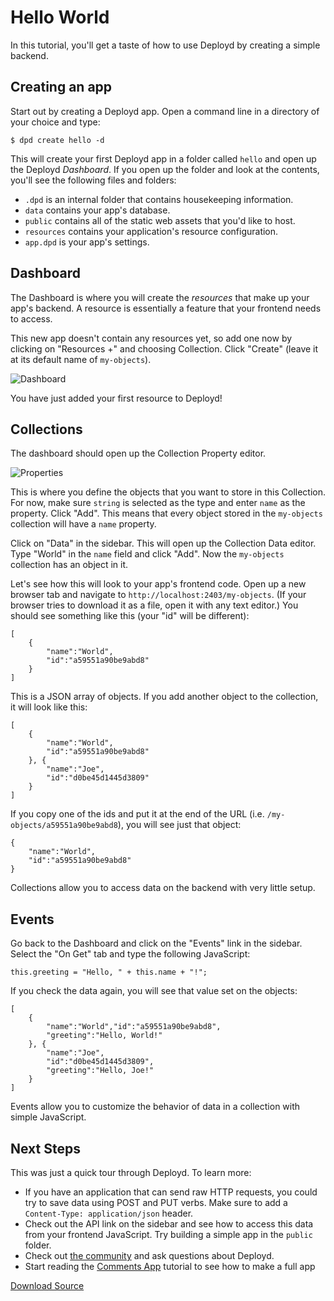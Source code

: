 # Hello World

In this tutorial, you'll get a taste of how to use Deployd by creating a simple backend.

## Creating an app

Start out by creating a Deployd app. Open a command line in a directory of your choice and type:

	$ dpd create hello -d

This will create your first Deployd app in a folder called `hello` and open up the Deployd *Dashboard*. If you open up the folder and look at the contents, you'll see the following files and folders:

 - `.dpd` is an internal folder that contains housekeeping information.
 - `data` contains your app's database.
 - `public` contains all of the static web assets that you'd like to host.
 - `resources` contains your application's resource configuration.
 - `app.dpd` is your app's settings.

## Dashboard

The Dashboard is where you will create the *resources* that make up your app's backend. A resource is essentially a feature that your frontend needs to access. 

This new app doesn't contain any resources yet, so add one now by clicking on "Resources +" and choosing Collection. Click "Create" (leave it at its default name of `my-objects`). 

![Dashboard](http://deployd.com/img/tutorials/hello-world-dashboard.png)

You have just added your first resource to Deployd!

## Collections

The dashboard should open up the Collection Property editor.

![Properties](http://deployd.com/img/tutorials/hello-world-properties.png)

This is where you define the objects that you want to store in this Collection. For now, make sure `string` is selected as the type and enter `name` as the property. Click "Add". This means that every object stored in the `my-objects` collection will have a `name` property.

Click on "Data" in the sidebar. This will open up the Collection Data editor. Type "World" in the `name` field and click "Add". Now the `my-objects` collection has an object in it.

Let's see how this will look to your app's frontend code. Open up a new browser tab and navigate to `http://localhost:2403/my-objects`. (If your browser tries to download it as a file, open it with any text editor.) You should see something like this (your "id" will be different):

	[
		{
			"name":"World",
			"id":"a59551a90be9abd8"
		}
	]

This is a JSON array of objects. If you add another object to the collection, it will look like this:

	[
		{
			"name":"World",
			"id":"a59551a90be9abd8"
		}, {
			"name":"Joe",
			"id":"d0be45d1445d3809"
		}
	]

If you copy one of the ids and put it at the end of the URL (i.e. `/my-objects/a59551a90be9abd8`), you will see just that object:

	{
		"name":"World",
		"id":"a59551a90be9abd8"
	}

Collections allow you to access data on the backend with very little setup.

## Events

Go back to the Dashboard and click on the "Events" link in the sidebar. Select the "On Get" tab and type the following JavaScript:

	this.greeting = "Hello, " + this.name + "!";

If you check the data again, you will see that value set on the objects:

	[
		{
			"name":"World","id":"a59551a90be9abd8",
			"greeting":"Hello, World!"
		}, {
			"name":"Joe",
			"id":"d0be45d1445d3809",
			"greeting":"Hello, Joe!"
		}
	]

Events allow you to customize the behavior of data in a collection with simple JavaScript.

## Next Steps

This was just a quick tour through Deployd. To learn more:

- If you have an application that can send raw HTTP requests, you could try to save data using POST and PUT verbs. Make sure to add a `Content-Type: application/json` header.
- Check out the API link on the sidebar and see how to access this data from your frontend JavaScript. Try building a simple app in the `public` folder.
- Check out [the community](/community.html) and ask questions about Deployd.
- Start reading the [Comments App](/docs/tutorials/comments-1.html) tutorial to see how to make a full app

<a class="btn btn-primary" href="http://deployd.com/downloads/tutorials/dpd-hello-world.zip"><i class="icon-white icon-download"></i> Download Source</a>